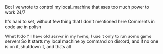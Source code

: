 Bot I ve wrote to control my local_machine that uses too much power to work 24/7

It's hard to set, without few thing that I don't mentioned here
Comments in code are in polish

What It do ?
I have old server in my home, I use it only to run some game servers
So It starts my local machine by command on discord, and if no one is on it, shutdown it, and thats all
